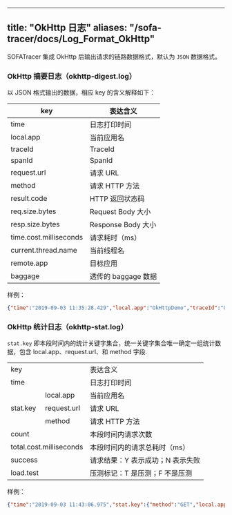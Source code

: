 
---

title: "OkHttp 日志"
aliases: "/sofa-tracer/docs/Log_Format_OkHttp"
---

SOFATracer 集成 OkHttp 后输出请求的链路数据格式，默认为 `JSON` 数据格式。

### OkHttp 摘要日志（okhttp-digest.log）

以 JSON 格式输出的数据，相应 key 的含义解释如下：

key | 表达含义
--------- | -------------
 time | 日志打印时间
 local.app | 当前应用名
 traceId | TraceId
 spanId | SpanId
 request.url | 请求 URL
 method | 请求 HTTP 方法
 result.code | HTTP 返回状态码
 req.size.bytes | Request Body 大小
 resp.size.bytes | Response Body 大小
 time.cost.milliseconds | 请求耗时（ms）
 current.thread.name | 当前线程名
 remote.app | 目标应用
 baggage | 透传的 baggage 数据

样例：

```json
{"time":"2019-09-03 11:35:28.429","local.app":"OkHttpDemo","traceId":"0a0fe9271567481728265100112783","spanId":"0","span.kind":"client","result.code":"200","current.thread.name":"main","time.cost.milliseconds":"164ms","request.url":"http://localhost:8081/okhttp?name=sofa","method":"GET","result.code":"200","req.size.bytes":0,"resp.size.bytes":0,"remote.app":"","sys.baggage":"","biz.baggage":""}
```

### OkHttp 统计日志（okhttp-stat.log）

`stat.key` 即本段时间内的统计关键字集合，统一关键字集合唯一确定一组统计数据，包含 local.app、request.url、和 method 字段.

<table>
   <tr>
      <td colspan="2">key</td>
      <td>表达含义</td>
   </tr>
   <tr>
      <td colspan="2">time</td>
      <td>日志打印时间</td>
   </tr>
   <tr>
      <td rowspan="3">stat.key</td>
      <td>local.app</td>
      <td>当前应用名</td>
   </tr>
   <tr>
      <td>request.url</td>
      <td>请求 URL</td>
   </tr>
   <tr>
      <td> method </td>
      <td>请求 HTTP 方法</td>
   </tr>
   <tr>
      <td colspan="2">count</td>
      <td>本段时间内请求次数</td>
   </tr>
   <tr>
      <td colspan="2">total.cost.milliseconds</td>
      <td>本段时间内的请求总耗时（ms）</td>
   </tr>
   <tr>
      <td colspan="2">success</td>
      <td>请求结果：Y 表示成功；N 表示失败</td>
   </tr>
   <tr>
      <td colspan="2">load.test</td>
      <td>压测标记：T 是压测；F 不是压测</td>
   </tr>
</table>

样例：

```json
{"time":"2019-09-03 11:43:06.975","stat.key":{"method":"GET","local.app":"OkHttpDemo","request.url":"http://localhost:8081/okhttp?name=sofa"},"count":1,"total.cost.milliseconds":174,"success":"true","load.test":"F"}
```
